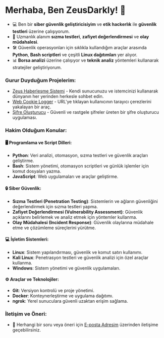 # Merhaba, Ben ZeusDarkly! 👋

- 💻 Ben bir **siber güvenlik geliştiricisiyim** ve **etik hackerlık** ile **güvenlik testleri** üzerine çalışıyorum.
- 🔐 Uzmanlık alanım **sızma testleri**, **zafiyet değerlendirmesi** ve **olay müdahalesi**.
- 🛠️ Güvenlik operasyonları için sıklıkla kullandığım araçlar arasında **Python**, **Bash scriptleri** ve çeşitli **Linux dağıtımları** yer alıyor.
- 📊 **Borsa analizi** üzerine çalışıyor ve **teknik analiz** yöntemleri kullanarak stratejiler geliştiriyorum.

### Gurur Duyduğum Projelerim:
- [Zeus Haberleşme Sistemi](https://github.com/zeusdarkly/Zeus-Haberlesme-Sistemi) - Kendi sunucunuzu ve istemcinizi kullanarak dünyanın her yerinden herkesle sohbet edin.
- [Web Cookie Logger](https://github.com/zeusdarkly/Web-Cookie-Logger) - URL'ye tıklayan kullanıcının tarayıcı çerezlerini yakalayan bir araç.
- [Şifre Oluşturucu](https://github.com/zeusdarkly/Sifre-Olusturucu) - Güvenli ve rastgele şifreler üreten bir şifre oluşturucu uygulaması.

### Hakim Olduğum Konular:
#### 🖥️ Programlama ve Script Dilleri:
- **Python**: Veri analizi, otomasyon, sızma testleri ve güvenlik araçları geliştirme.
- **Bash**: Sistem yönetimi, otomasyon scriptleri ve günlük işlemler için komut dosyaları yazma.
- **JavaScript**: Web uygulamaları ve araçlar geliştirme.

#### 🔒 Siber Güvenlik:
- **Sızma Testleri (Penetration Testing)**: Sistemlerin ve ağların güvenliğini değerlendirmek için sızma testleri yapma.
- **Zafiyet Değerlendirmesi (Vulnerability Assessment)**: Güvenlik açıklarını belirlemek ve analiz etmek için yöntemler kullanma.
- **Olay Müdahalesi (Incident Response)**: Güvenlik olaylarına müdahale etme ve çözümleme süreçlerini yürütme.

#### 💻 İşletim Sistemleri:
- **Linux**: Sistem yapılandırması, güvenlik ve komut satırı kullanımı.
- **Kali Linux**: Penetrasyon testleri ve güvenlik analizi için özel araçlar kullanma.
- **Windows**: Sistem yönetimi ve güvenlik uygulamaları.

#### ⚙️ Araçlar ve Teknolojiler:
- **Git**: Versiyon kontrolü ve proje yönetimi.
- **Docker**: Konteynerleştirme ve uygulama dağıtımı.
- **ngrok**: Yerel sunuculara güvenli uzaktan erişim sağlama.

### İletişim ve Öneri:
- 📧 Herhangi bir soru veya öneri için [E-posta Adresim](mailto:yazilim887@gmail.com) üzerinden iletişime geçebilirsiniz.
